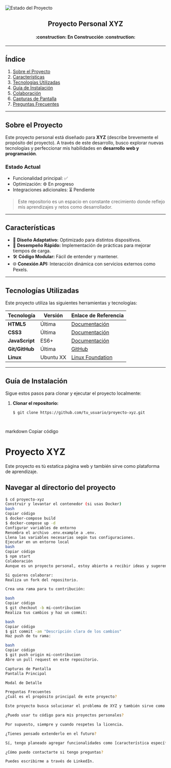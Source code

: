 ![Estado del Proyecto](https://img.shields.io/badge/STATUS-EN%20DESARROLLO-green)

<h2 align="center">Proyecto Personal XYZ</h2>
<h4 align="center">
:construction: En Construcción :construction:
</h4>

---

## **Índice**
1. [Sobre el Proyecto](#sobre-el-proyecto)
2. [Características](#características)
3. [Tecnologías Utilizadas](#tecnologías-utilizadas)
4. [Guía de Instalación](#guía-de-instalación)
5. [Colaboración](#colaboración)
6. [Capturas de Pantalla](#capturas-de-pantalla)
7. [Preguntas Frecuentes](#preguntas-frecuentes)

---

## **Sobre el Proyecto**
Este proyecto personal está diseñado para **XYZ** (describe brevemente el propósito del proyecto). A través de este desarrollo, busco explorar nuevas tecnologías y perfeccionar mis habilidades en **desarrollo web y programación**.  

### **Estado Actual**
- Funcionalidad principal: ✅
- Optimización: ⚙️ En progreso
- Integraciones adicionales: ⏳ Pendiente

> Este repositorio es un espacio en constante crecimiento donde reflejo mis aprendizajes y retos como desarrollador.

---

## **Características**
- 🌟 **Diseño Adaptativo:** Optimizado para distintos dispositivos.
- 🚀 **Desempeño Rápido:** Implementación de prácticas para mejorar tiempos de carga.
- 🛠️ **Código Modular:** Fácil de entender y mantener.
- 🌐 **Conexión API:** Interacción dinámica con servicios externos como Pexels.

---

## **Tecnologías Utilizadas**
Este proyecto utiliza las siguientes herramientas y tecnologías:

| Tecnología      | Versión    | Enlace de Referencia                |
|------------------|------------|-------------------------------------|
| **HTML5**       | Última     | [Documentación](https://developer.mozilla.org/es/docs/Web/HTML) |
| **CSS3**        | Última     | [Documentación](https://developer.mozilla.org/es/docs/Web/CSS)  |
| **JavaScript**  | ES6+       | [Documentación](https://developer.mozilla.org/es/docs/Web/JavaScript) |
| **Git/GitHub**  | Última     | [GitHub](https://github.com/)       |
| **Linux**       | Ubuntu XX  | [Linux Foundation](https://www.linuxfoundation.org/) |

---

## **Guía de Instalación**
Sigue estos pasos para clonar y ejecutar el proyecto localmente:

1. **Clonar el repositorio:**
   ```bash
   $ git clone https://github.com/tu_usuario/proyecto-xyz.git




markdown
Copiar código
# Proyecto XYZ

Este proyecto es tù estatica pàgina web y también sirve como plataforma de aprendizaje.

## Navegar al directorio del proyecto

```bash
$ cd proyecto-xyz
Construir y levantar el contenedor (si usas Docker)
bash
Copiar código
$ docker-compose build
$ docker-compose up -d
Configurar variables de entorno
Renombra el archivo .env.example a .env.
Llena las variables necesarias según tus configuraciones.
Ejecutar en un entorno local
bash
Copiar código
$ npm start
Colaboración
Aunque es un proyecto personal, estoy abierto a recibir ideas y sugerencias para mejorarlo.

Si quieres colaborar:
Realiza un fork del repositorio.

Crea una rama para tu contribución:

bash
Copiar código
$ git checkout -b mi-contribucion
Realiza tus cambios y haz un commit:

bash
Copiar código
$ git commit -am "Descripción clara de los cambios"
Haz push de tu rama:

bash
Copiar código
$ git push origin mi-contribucion
Abre un pull request en este repositorio.

Capturas de Pantalla
Pantalla Principal

Modal de Detalle

Preguntas Frecuentes
¿Cuál es el propósito principal de este proyecto?

Este proyecto busca solucionar el problema de XYZ y también sirve como plataforma de aprendizaje.

¿Puedo usar tu código para mis proyectos personales?

Por supuesto, siempre y cuando respetes la licencia.

¿Tienes pensado extenderlo en el futuro?

Sí, tengo planeado agregar funcionalidades como [característica específica] y soporte para [otra tecnología].

¿Cómo puedo contactarte si tengo preguntas?

Puedes escribirme a través de LinkedIn.
